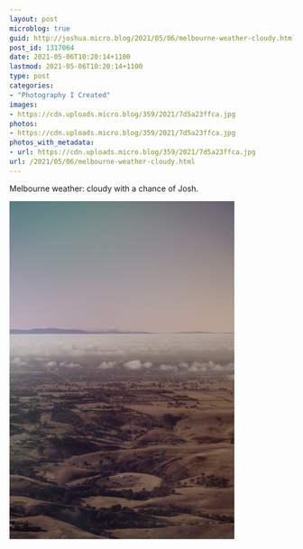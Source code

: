 ```yaml
---
layout: post
microblog: true
guid: http://joshua.micro.blog/2021/05/06/melbourne-weather-cloudy.html
post_id: 1317064
date: 2021-05-06T10:20:14+1100
lastmod: 2021-05-06T10:20:14+1100
type: post
categories:
- "Photography I Created"
images:
- https://cdn.uploads.micro.blog/359/2021/7d5a23ffca.jpg
photos:
- https://cdn.uploads.micro.blog/359/2021/7d5a23ffca.jpg
photos_with_metadata:
- url: https://cdn.uploads.micro.blog/359/2021/7d5a23ffca.jpg
url: /2021/05/06/melbourne-weather-cloudy.html
---
```

Melbourne weather: cloudy with a chance of Josh.

<img src="uploads/2021/7d5a23ffca.jpg" width="399" height="600" alt="" />
